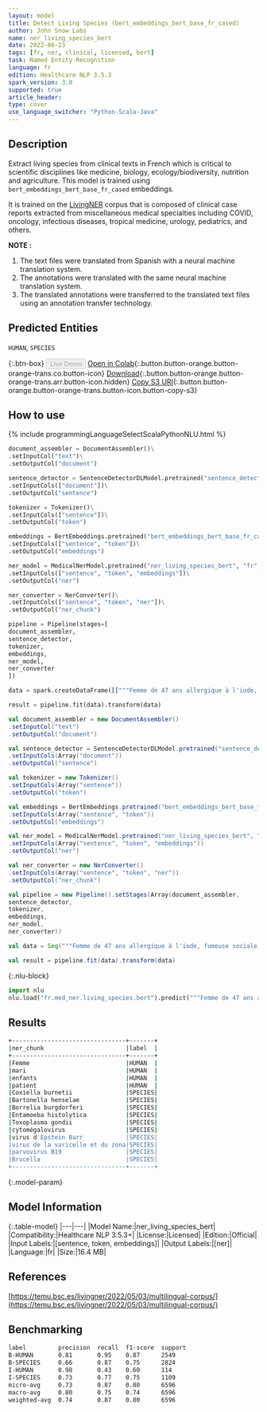 ```yaml
---
layout: model
title: Detect Living Species (bert_embeddings_bert_base_fr_cased)
author: John Snow Labs
name: ner_living_species_bert
date: 2022-06-23
tags: [fr, ner, clinical, licensed, bert]
task: Named Entity Recognition
language: fr
edition: Healthcare NLP 3.5.3
spark_version: 3.0
supported: true
article_header:
type: cover
use_language_switcher: "Python-Scala-Java"
---
```


## Description

Extract living species from clinical texts in French which is critical to scientific disciplines like medicine, biology, ecology/biodiversity, nutrition and agriculture. This model is trained using `bert_embeddings_bert_base_fr_cased` embeddings.

It is trained on the [LivingNER](https://temu.bsc.es/livingner/2022/05/03/multilingual-corpus/) corpus that is composed of clinical case reports extracted from miscellaneous medical specialties including COVID, oncology, infectious diseases, tropical medicine, urology, pediatrics, and others.

**NOTE :**
1.	The text files were translated from Spanish with a neural machine translation system.
2.	The annotations were translated with the same neural machine translation system.
3.	The translated annotations were transferred to the translated text files using an annotation transfer technology.

## Predicted Entities

`HUMAN`, `SPECIES`

{:.btn-box}
<button class="button button-orange" disabled>Live Demo</button>
[Open in Colab](https://colab.research.google.com/github/JohnSnowLabs/spark-nlp-workshop/blob/master/tutorials/Certification_Trainings/Healthcare/1.Clinical_Named_Entity_Recognition_Model.ipynb){:.button.button-orange.button-orange-trans.co.button-icon}
[Download](https://s3.amazonaws.com/auxdata.johnsnowlabs.com/clinical/models/ner_living_species_bert_fr_3.5.3_3.0_1655973142130.zip){:.button.button-orange.button-orange-trans.arr.button-icon.hidden}
[Copy S3 URI](s3://auxdata.johnsnowlabs.com/clinical/models/ner_living_species_bert_fr_3.5.3_3.0_1655973142130.zip){:.button.button-orange.button-orange-trans.button-icon.button-copy-s3}

## How to use



<div class="tabs-box" markdown="1">
{% include programmingLanguageSelectScalaPythonNLU.html %}

```python
document_assembler = DocumentAssembler()\
.setInputCol("text")\
.setOutputCol("document")

sentence_detector = SentenceDetectorDLModel.pretrained("sentence_detector_dl", "xx")\
.setInputCols(["document"])\
.setOutputCol("sentence")

tokenizer = Tokenizer()\
.setInputCols(["sentence"])\
.setOutputCol("token")

embeddings = BertEmbeddings.pretrained("bert_embeddings_bert_base_fr_cased", "fr")\
.setInputCols(["sentence", "token"])\
.setOutputCol("embeddings")

ner_model = MedicalNerModel.pretrained("ner_living_species_bert", "fr", "clinical/models")\
.setInputCols(["sentence", "token", "embeddings"])\
.setOutputCol("ner")

ner_converter = NerConverter()\
.setInputCols(["sentence", "token", "ner"])\
.setOutputCol("ner_chunk")

pipeline = Pipeline(stages=[
document_assembler, 
sentence_detector,
tokenizer,
embeddings,
ner_model,
ner_converter   
])

data = spark.createDataFrame([["""Femme de 47 ans allergique à l'iode, fumeuse sociale, opérée pour des varices, deux césariennes et un abcès fessier. Vit avec son mari et ses trois enfants, travaille comme enseignante. Initialement, le patient a eu une bonne évolution, mais au 2ème jour postopératoire, il a commencé à montrer une instabilité hémodynamique. Les sérologies pour Coxiella burnetii, Bartonella henselae, Borrelia burgdorferi, Entamoeba histolytica, Toxoplasma gondii, herpès simplex virus 1 et 2, cytomégalovirus, virus d'Epstein Barr, virus de la varicelle et du zona et parvovirus B19 étaient négatives. Cependant, un test au rose Bengale positif pour Brucella, le test de Coombs et les agglutinations étaient également positifs avec un titre de 1/40."""]]).toDF("text")

result = pipeline.fit(data).transform(data)
```
```scala
val document_assembler = new DocumentAssembler()
.setInputCol("text")
.setOutputCol("document")

val sentence_detector = SentenceDetectorDLModel.pretrained("sentence_detector_dl", "xx")
.setInputCols(Array("document"))
.setOutputCol("sentence")

val tokenizer = new Tokenizer()
.setInputCols(Array("sentence"))
.setOutputCol("token")

val embeddings = BertEmbeddings.pretrained("bert_embeddings_bert_base_fr_cased", "fr")
.setInputCols(Array("sentence", "token"))
.setOutputCol("embeddings")

val ner_model = MedicalNerModel.pretrained("ner_living_species_bert", "fr", "clinical/models")
.setInputCols(Array("sentence", "token", "embeddings"))
.setOutputCol("ner")

val ner_converter = new NerConverter()
.setInputCols(Array("sentence", "token", "ner"))
.setOutputCol("ner_chunk")

val pipeline = new Pipeline().setStages(Array(document_assembler, 
sentence_detector,
tokenizer,
embeddings,
ner_model,
ner_converter))

val data = Seq("""Femme de 47 ans allergique à l'iode, fumeuse sociale, opérée pour des varices, deux césariennes et un abcès fessier. Vit avec son mari et ses trois enfants, travaille comme enseignante. Initialement, le patient a eu une bonne évolution, mais au 2ème jour postopératoire, il a commencé à montrer une instabilité hémodynamique. Les sérologies pour Coxiella burnetii, Bartonella henselae, Borrelia burgdorferi, Entamoeba histolytica, Toxoplasma gondii, herpès simplex virus 1 et 2, cytomégalovirus, virus d'Epstein Barr, virus de la varicelle et du zona et parvovirus B19 étaient négatives. Cependant, un test au rose Bengale positif pour Brucella, le test de Coombs et les agglutinations étaient également positifs avec un titre de 1/40.""").toDS.toDF("text")

val result = pipeline.fit(data).transform(data)
```


{:.nlu-block}
```python
import nlu
nlu.load("fr.med_ner.living_species.bert").predict("""Femme de 47 ans allergique à l'iode, fumeuse sociale, opérée pour des varices, deux césariennes et un abcès fessier. Vit avec son mari et ses trois enfants, travaille comme enseignante. Initialement, le patient a eu une bonne évolution, mais au 2ème jour postopératoire, il a commencé à montrer une instabilité hémodynamique. Les sérologies pour Coxiella burnetii, Bartonella henselae, Borrelia burgdorferi, Entamoeba histolytica, Toxoplasma gondii, herpès simplex virus 1 et 2, cytomégalovirus, virus d'Epstein Barr, virus de la varicelle et du zona et parvovirus B19 étaient négatives. Cependant, un test au rose Bengale positif pour Brucella, le test de Coombs et les agglutinations étaient également positifs avec un titre de 1/40.""")
```

</div>

## Results

```bash
+--------------------------------+-------+
|ner_chunk                       |label  |
+--------------------------------+-------+
|Femme                           |HUMAN  |
|mari                            |HUMAN  |
|enfants                         |HUMAN  |
|patient                         |HUMAN  |
|Coxiella burnetii               |SPECIES|
|Bartonella henselae             |SPECIES|
|Borrelia burgdorferi            |SPECIES|
|Entamoeba histolytica           |SPECIES|
|Toxoplasma gondii               |SPECIES|
|cytomégalovirus                 |SPECIES|
|virus d'Epstein Barr            |SPECIES|
|virus de la varicelle et du zona|SPECIES|
|parvovirus B19                  |SPECIES|
|Brucella                        |SPECIES|
+--------------------------------+-------+
```

{:.model-param}
## Model Information

{:.table-model}
|---|---|
|Model Name:|ner_living_species_bert|
|Compatibility:|Healthcare NLP 3.5.3+|
|License:|Licensed|
|Edition:|Official|
|Input Labels:|[sentence, token, embeddings]|
|Output Labels:|[ner]|
|Language:|fr|
|Size:|16.4 MB|

## References

[https://temu.bsc.es/livingner/2022/05/03/multilingual-corpus/](https://temu.bsc.es/livingner/2022/05/03/multilingual-corpus/)

## Benchmarking

```bash
label         precision  recall  f1-score  support
B-HUMAN       0.81       0.95    0.87      2549    
B-SPECIES     0.66       0.87    0.75      2824    
I-HUMAN       0.98       0.43    0.60      114     
I-SPECIES     0.73       0.77    0.75      1109    
micro-avg     0.73       0.87    0.80      6596    
macro-avg     0.80       0.75    0.74      6596    
weighted-avg  0.74       0.87    0.80      6596  
```
